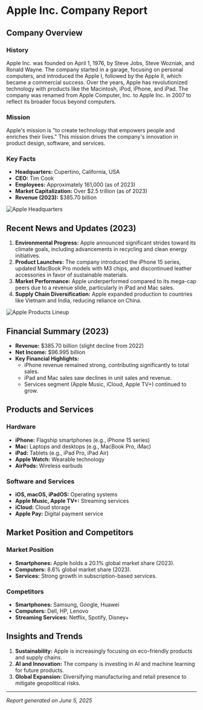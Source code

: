 # Apple Inc. Company Report

## Company Overview

### History
Apple Inc. was founded on April 1, 1976, by Steve Jobs, Steve Wozniak, and Ronald Wayne. The company started in a garage, focusing on personal computers, and introduced the Apple I, followed by the Apple II, which became a commercial success. Over the years, Apple has revolutionized technology with products like the Macintosh, iPod, iPhone, and iPad. The company was renamed from Apple Computer, Inc. to Apple Inc. in 2007 to reflect its broader focus beyond computers.

### Mission
Apple's mission is "to create technology that empowers people and enriches their lives." This mission drives the company's innovation in product design, software, and services.

### Key Facts
- **Headquarters:** Cupertino, California, USA
- **CEO:** Tim Cook
- **Employees:** Approximately 161,000 (as of 2023)
- **Market Capitalization:** Over $2.5 trillion (as of 2023)
- **Revenue (2023):** $385.70 billion

![Apple Headquarters](https://api.together.ai/shrt/XIz2etT7jzA1cdWf)

## Recent News and Updates (2023)

1. **Environmental Progress:** Apple announced significant strides toward its climate goals, including advancements in recycling and clean energy initiatives.
2. **Product Launches:** The company introduced the iPhone 15 series, updated MacBook Pro models with M3 chips, and discontinued leather accessories in favor of sustainable materials.
3. **Market Performance:** Apple underperformed compared to its mega-cap peers due to a revenue slide, particularly in iPad and Mac sales.
4. **Supply Chain Diversification:** Apple expanded production to countries like Vietnam and India, reducing reliance on China.

![Apple Products Lineup](https://api.together.ai/shrt/RNSdYFK8T8LhWBm2)

## Financial Summary (2023)

- **Revenue:** $385.70 billion (slight decline from 2022)
- **Net Income:** $96.995 billion
- **Key Financial Highlights:**
  - iPhone revenue remained strong, contributing significantly to total sales.
  - iPad and Mac sales saw declines in unit sales and revenue.
  - Services segment (Apple Music, iCloud, Apple TV+) continued to grow.

## Products and Services

### Hardware
- **iPhone:** Flagship smartphones (e.g., iPhone 15 series)
- **Mac:** Laptops and desktops (e.g., MacBook Pro, iMac)
- **iPad:** Tablets (e.g., iPad Pro, iPad Air)
- **Apple Watch:** Wearable technology
- **AirPods:** Wireless earbuds

### Software and Services
- **iOS, macOS, iPadOS:** Operating systems
- **Apple Music, Apple TV+:** Streaming services
- **iCloud:** Cloud storage
- **Apple Pay:** Digital payment service

## Market Position and Competitors

### Market Position
- **Smartphones:** Apple holds a 20.1% global market share (2023).
- **Computers:** 8.6% global market share (2023).
- **Services:** Strong growth in subscription-based services.

### Competitors
- **Smartphones:** Samsung, Google, Huawei
- **Computers:** Dell, HP, Lenovo
- **Streaming Services:** Netflix, Spotify, Disney+

## Insights and Trends

1. **Sustainability:** Apple is increasingly focusing on eco-friendly products and supply chains.
2. **AI and Innovation:** The company is investing in AI and machine learning for future products.
3. **Global Expansion:** Diversifying manufacturing and retail presence to mitigate geopolitical risks.

---

*Report generated on June 5, 2025*